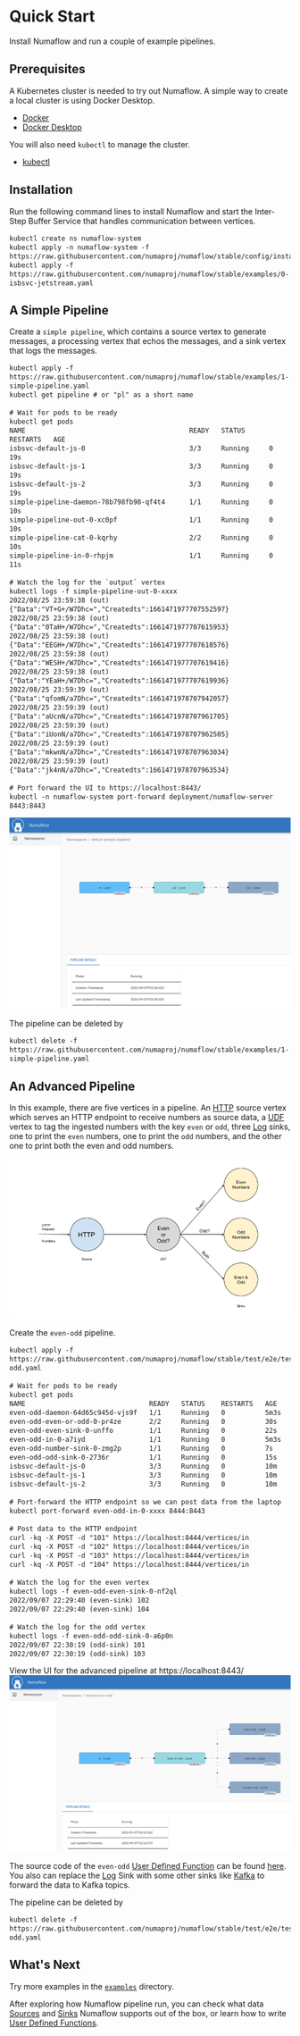 # Quick Start

Install Numaflow and run a couple of example pipelines.

## Prerequisites

A Kubernetes cluster is needed to try out Numaflow. A simple way to create a local cluster is using Docker Desktop.

- [Docker](https://www.docker.com)
- [Docker Desktop](https://www.docker.com/blog/how-kubernetes-works-under-the-hood-with-docker-desktop)

You will also need `kubectl` to manage the cluster.

- [kubectl](https://kubernetes.io/docs/tasks/tools/install-kubectl/)

## Installation

Run the following command lines to install Numaflow and start the Inter-Step Buffer Service that handles communication between vertices.

```shell
kubectl create ns numaflow-system
kubectl apply -n numaflow-system -f https://raw.githubusercontent.com/numaproj/numaflow/stable/config/install.yaml
kubectl apply -f https://raw.githubusercontent.com/numaproj/numaflow/stable/examples/0-isbsvc-jetstream.yaml
```

## A Simple Pipeline

Create a `simple pipeline`, which contains a source vertex to generate messages, a processing vertex that echos the messages, and a sink vertex that logs the messages.

```shell
kubectl apply -f https://raw.githubusercontent.com/numaproj/numaflow/stable/examples/1-simple-pipeline.yaml
kubectl get pipeline # or "pl" as a short name

# Wait for pods to be ready
kubectl get pods
NAME                                         READY   STATUS      RESTARTS   AGE
isbsvc-default-js-0                          3/3     Running     0          19s
isbsvc-default-js-1                          3/3     Running     0          19s
isbsvc-default-js-2                          3/3     Running     0          19s
simple-pipeline-daemon-78b798fb98-qf4t4      1/1     Running     0          10s
simple-pipeline-out-0-xc0pf                  1/1     Running     0          10s
simple-pipeline-cat-0-kqrhy                  2/2     Running     0          10s
simple-pipeline-in-0-rhpjm                   1/1     Running     0          11s

# Watch the log for the `output` vertex
kubectl logs -f simple-pipeline-out-0-xxxx
2022/08/25 23:59:38 (out) {"Data":"VT+G+/W7Dhc=","Createdts":1661471977707552597}
2022/08/25 23:59:38 (out) {"Data":"0TaH+/W7Dhc=","Createdts":1661471977707615953}
2022/08/25 23:59:38 (out) {"Data":"EEGH+/W7Dhc=","Createdts":1661471977707618576}
2022/08/25 23:59:38 (out) {"Data":"WESH+/W7Dhc=","Createdts":1661471977707619416}
2022/08/25 23:59:38 (out) {"Data":"YEaH+/W7Dhc=","Createdts":1661471977707619936}
2022/08/25 23:59:39 (out) {"Data":"qfomN/a7Dhc=","Createdts":1661471978707942057}
2022/08/25 23:59:39 (out) {"Data":"aUcnN/a7Dhc=","Createdts":1661471978707961705}
2022/08/25 23:59:39 (out) {"Data":"iUonN/a7Dhc=","Createdts":1661471978707962505}
2022/08/25 23:59:39 (out) {"Data":"mkwnN/a7Dhc=","Createdts":1661471978707963034}
2022/08/25 23:59:39 (out) {"Data":"jk4nN/a7Dhc=","Createdts":1661471978707963534}

# Port forward the UI to https://localhost:8443/
kubectl -n numaflow-system port-forward deployment/numaflow-server 8443:8443
```

![Numaflow UI](assets/numaflow-ui-simple-pipeline.png)

The pipeline can be deleted by

```shell
kubectl delete -f https://raw.githubusercontent.com/numaproj/numaflow/stable/examples/1-simple-pipeline.yaml
```

## An Advanced Pipeline

In this example, there are five vertices in a pipeline. An [HTTP](./user-guide/sources/http.md) source vertex which serves an HTTP endpoint to receive numbers as source data, a [UDF](user-guide/user-defined-functions/user-defined-functions.md) vertex to tag the ingested numbers with the key `even` or `odd`, three [Log](./user-guide/sinks/log.md) sinks, one to print the `even` numbers, one to print the `odd` numbers, and the other one to print both the even and odd numbers.

![Pipeline Diagram](assets/even-odd.png)

Create the `even-odd` pipeline.

```shell
kubectl apply -f https://raw.githubusercontent.com/numaproj/numaflow/stable/test/e2e/testdata/even-odd.yaml

# Wait for pods to be ready
kubectl get pods
NAME                               READY   STATUS    RESTARTS   AGE
even-odd-daemon-64d65c945d-vjs9f   1/1     Running   0          5m3s
even-odd-even-or-odd-0-pr4ze       2/2     Running   0          30s
even-odd-even-sink-0-unffo         1/1     Running   0          22s
even-odd-in-0-a7iyd                1/1     Running   0          5m3s
even-odd-number-sink-0-zmg2p       1/1     Running   0          7s
even-odd-odd-sink-0-2736r          1/1     Running   0          15s
isbsvc-default-js-0                3/3     Running   0          10m
isbsvc-default-js-1                3/3     Running   0          10m
isbsvc-default-js-2                3/3     Running   0          10m

# Port-forward the HTTP endpoint so we can post data from the laptop
kubectl port-forward even-odd-in-0-xxxx 8444:8443

# Post data to the HTTP endpoint
curl -kq -X POST -d "101" https://localhost:8444/vertices/in
curl -kq -X POST -d "102" https://localhost:8444/vertices/in
curl -kq -X POST -d "103" https://localhost:8444/vertices/in
curl -kq -X POST -d "104" https://localhost:8444/vertices/in

# Watch the log for the even vertex
kubectl logs -f even-odd-even-sink-0-nf2ql
2022/09/07 22:29:40 (even-sink) 102
2022/09/07 22:29:40 (even-sink) 104

# Watch the log for the odd vertex
kubectl logs -f even-odd-odd-sink-0-a6p0n
2022/09/07 22:30:19 (odd-sink) 101
2022/09/07 22:30:19 (odd-sink) 103
```

View the UI for the advanced pipeline at https://localhost:8443/
![Numaflow UI](assets/numaflow-ui-advanced-pipeline.png)

The source code of the `even-odd` [User Defined Function](user-guide/user-defined-functions/user-defined-functions.md) can be found [here](https://github.com/numaproj/numaflow-go/tree/main/pkg/function/examples/evenodd). You also can replace the [Log](./user-guide/sinks/log.md) Sink with some other sinks like [Kafka](./user-guide/sinks/kafka.md) to forward the data to Kafka topics.

The pipeline can be deleted by

```shell
kubectl delete -f https://raw.githubusercontent.com/numaproj/numaflow/stable/test/e2e/testdata/even-odd.yaml
```

## What's Next

Try more examples in the [`examples`](https://github.com/numaproj/numaflow/tree/main/examples) directory.

After exploring how Numaflow pipeline run, you can check what data [Sources](./user-guide/sources/generator.md) and [Sinks](./user-guide/sinks/kafka.md) Numaflow supports out of the box, or learn how to write [User Defined Functions](user-guide/user-defined-functions/user-defined-functions.md).
